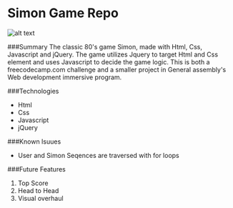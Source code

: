 # Simon Game Repo
 
![alt text](https://static1.squarespace.com/static/51559841e4b06ce8229aac9d/5501cba2e4b02387e1f2bb60/5372c9d9e4b05dd13821a5bf/1466480997282/simon_game.jpg?format=500w "Logo Title Text 1")


###Summary
The classic 80's game Simon, made with Html, Css, Javascript and jQuery. The game utilizes Jquery to target Html and Css element and uses Javascript to decide the game logic. This is both a freecodecamp.com challenge and a smaller project in General assembly's Web development immersive program.

###Technologies
* Html
* Css
* Javascript
* jQuery

###Known Isuues
* User and Simon Seqences are traversed with for loops 

###Future Features
1. Top Score
2. Head to Head
3. Visual overhaul
                                                                                                                                                                                                                                                                                                                                                                                                                                                                                                                                                                                                                                                                                                                                                                                                                          
